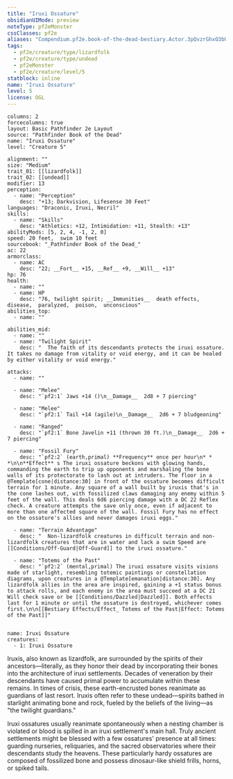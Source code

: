 ```yaml
---
title: "Iruxi Ossature"
obsidianUIMode: preview
noteType: pf2eMonster
cssClasses: pf2e
aliases: "Compendium.pf2e.book-of-the-dead-bestiary.Actor.3pQvzrGhxO3bUwYT" 
tags:
  - pf2e/creature/type/lizardfolk
  - pf2e/creature/type/undead
  - pf2eMonster
  - pf2e/creature/level/5
statblock: inline
name: "Iruxi Ossature"
level: 5
license: OGL
---
```


```statblock
columns: 2
forcecolumns: true
layout: Basic Pathfinder 2e Layout
source: "Pathfinder Book of the Dead"
name: "Iruxi Ossature"
level: "Creature 5"

alignment: ""
size: "Medium"
trait_01: [[lizardfolk]]
trait_02: [[undead]]
modifier: 13
perception:
  - name: "Perception"
    desc: "+13; Darkvision, Lifesense 30 Feet"
languages: "Draconic, Iruxi, Necril"
skills:
  - name: "Skills"
    desc: "Athletics: +12, Intimidation: +11, Stealth: +13"
abilityMods: [5, 2, 4, -1, 2, 0]
speed: 20 feet,  swim 10 feet
sourcebook: "_Pathfinder Book of the Dead_"
ac: 22
armorclass:
  - name: AC
    desc: "22; __Fort__ +15, __Ref__ +9, __Will__ +13"
hp: 76
health:
  - name: ""
  - name: HP
    desc: "76, twilight spirit; __Immunities__  death effects,  disease,  paralyzed,  poison,  unconscious"
abilities_top:
  - name: ""

abilities_mid:
  - name: ""
  - name: "Twilight Spirit"
    desc: "  The faith of its descendants protects the iruxi ossature. It takes no damage from vitality or void energy, and it can be healed by either vitality or void energy."

attacks:
  - name: ""

  - name: "Melee"
    desc: "`pf2:1` Jaws +14 ()\n__Damage__  2d8 + 7 piercing"

  - name: "Melee"
    desc: "`pf2:1` Tail +14 (agile)\n__Damage__  2d6 + 7 bludgeoning"

  - name: "Ranged"
    desc: "`pf2:1` Bone Javelin +11 (thrown 30 ft.)\n__Damage__  2d6 + 7 piercing"

  - name: "Fossil Fury"
    desc: "`pf2:2` (earth,primal) **Frequency** once per hour\n* * *\n\n**Effect** s The iruxi ossature beckons with glowing hands, commanding the earth to trip up opponents and marshaling the bone walls of its protectorate to lash out at intruders. The floor in a @Template[cone|distance:30] in front of the ossature becomes difficult terrain for 1 minute. Any square of a wall built by iruxis that's in the cone lashes out, with fossilized claws damaging any enemy within 5 feet of the wall. This deals 6d6 piercing damage with a DC 22 Reflex check. A creature attempts the save only once, even if adjacent to more than one affected square of the wall. Fossil Fury has no effect on the ossature's allies and never damages iruxi eggs."

  - name: "Terrain Advantage"
    desc: "  Non-lizardfolk creatures in difficult terrain and non-lizardfolk creatures that are in water and lack a swim Speed are [[Conditions/Off-Guard|Off-Guard]] to the iruxi ossature."

  - name: "Totems of the Past"
    desc: "`pf2:2` (mental,primal) The iruxi ossature visits visions made of starlight, resembling totemic paintings or constellation diagrams, upon creatures in a @Template[emanation|distance:30]. Any lizardfolk allies in the area are inspired, gaining a +1 status bonus to attack rolls, and each enemy in the area must succeed at a DC 21 Will check save or be [[Conditions/Dazzled|Dazzled]]. Both effects last for 1 minute or until the ossature is destroyed, whichever comes first.\n\n[[Bestiary Effects/Effect_ Totems of the Past|Effect: Totems of the Past]]"
 
```

```encounter-table
name: Iruxi Ossature
creatures:
  - 1: Iruxi Ossature
```



Iruxis, also known as lizardfolk, are surrounded by the spirits of their ancestors—literally, as they honor their dead by incorporating their bones into the architecture of iruxi settlements. Decades of veneration by their descendants have caused primal power to accumulate within these remains. In times of crisis, these earth-encrusted bones reanimate as guardians of last resort. Iruxis often refer to these undead—spirits bathed in starlight animating bone and rock, fueled by the beliefs of the living—as "the twilight guardians."

Iruxi ossatures usually reanimate spontaneously when a nesting chamber is violated or blood is spilled in an iruxi settlement's main hall. Truly ancient settlements might be blessed with a few ossatures' presence at all times: guarding nurseries, reliquaries, and the sacred observatories where their descendants study the heavens. These particularly hardy ossatures are composed of fossilized bone and possess dinosaur-like shield frills, horns, or spiked tails.
